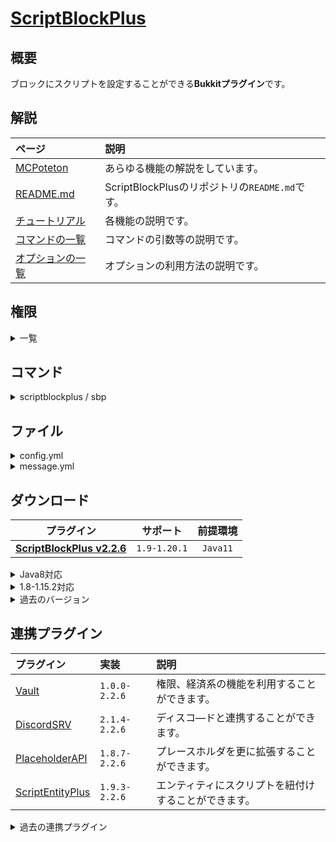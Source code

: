 [ScriptBlockPlus](https://github.com/yuttyann/ScriptBlockPlus)
==========

概要
-----------
ブロックにスクリプトを設定することができる**Bukkitプラグイン**です。  

解説
-----------
| ページ | 説明 |
|:---|:---|
| [MCPoteton](https://mcpoteton.com/mcplugin-scriptblockplus) | あらゆる機能の解説をしています。 |
| [README.md](https://github.com/yuttyann/ScriptBlockPlus/blob/master/README.md) | ScriptBlockPlusのリポジトリの`README.md`です。 |
| [チュートリアル](https://github.com/yuttyann/ScriptBlockPlus/wiki/%5BJP%5D-Plugin-Tutorial) | 各機能の説明です。 |
| [コマンドの一覧](https://github.com/yuttyann/ScriptBlockPlus/wiki/%5BJP%5D-Command-and-Permission) | コマンドの引数等の説明です。 |
| [オプションの一覧](https://github.com/yuttyann/ScriptBlockPlus/wiki/%5BJP%5D-Option-Description) | オプションの利用方法の説明です。 |

権限
-----------
<details>
<summary>一覧</summary>

| 権限 | 説明 |
|:---|:---|
| scriptblockplus.command.tool | [コマンド](#コマンド) |
| scriptblockplus.command.reload | [コマンド](#コマンド) |
| scriptblockplus.command.backup | [コマンド](#コマンド) |
| scriptblockplus.command.datamigr | [コマンド](#コマンド) |
| scriptblockplus.command.&lt;scriptkey&gt; | [コマンド](#コマンド) |
| scriptblockplus.command.selector | [コマンド](#コマンド) |
| scriptblockplus.&lt;scripttype&gt;.use | スクリプトを実行するために必要です。 |
| scriptblockplus.tool.scripteditor | `Script Editor`を利用するために必要です。 |
| scriptblockplus.tool.scriptviewer | `Script Viewer`を利用するために必要です。 |
| scriptblockplus.tool.scriptmanager | `Script Manager`を利用するために必要です。 |
| scriptblockplus.tool.blockselector | `Block Selector`を利用するために必要です。 |
| scriptblockplus.option.&lt;optionid&gt; | オプションを実行するために必要です。 |
</details>

コマンド
-----------
<details>
<summary>scriptblockplus / sbp</summary>

| 名称 | 短縮 |
|:---|:---|
| scriptblockplus | sbp |

| 引数 | 権限 | 初期 | 説明 |
|:---|:---|:---|:---|
| tool | scriptblockplus.command.tool | OP | 補助ツールの選択ウィンドウを表示します。 |
| reload | scriptblockplus.command.reload | OP | 全てのファイルの再読み込みを行います。 |
| backup | scriptblockplus.command.backup | OP | プラグインデータのバックアップを作成します。 |
| datamigr | scriptblockplus.command.datamigr | OP | ScriptBlockのスクリプトをSBPlusへ移行します。 |
| &lt;scriptkey&gt; create &lt;options&gt; | scriptblockplus.command.&lt;scriptkey&gt; | OP | ブロックにスクリプトを設定します。 |
| &lt;scriptkey&gt; add &lt;options&gt; | scriptblockplus.command.&lt;scriptkey&gt; | OP | ブロックにスクリプトを追加します。 |
| &lt;scriptkey&gt; remove | scriptblockplus.command.&lt;scriptkey&gt; | OP | ブロックのスクリプトを削除します。 |
| &lt;scriptkey&gt; view | scriptblockplus.command.&lt;scriptkey&gt; | OP | ブロックのスクリプトを表示します。 |
| &lt;scriptkey&gt; nametag [nametag] | scriptblockplus.command.&lt;scriptkey&gt; | OP | ブロックにネームタグを設定します。 |
| &lt;scriptkey&gt; redstone [repeat] [filter] [selector] | scriptblockplus.command.&lt;scriptkey&gt; | OP | レッドストーンの動力で動作するか設定します。 |
| &lt;scriptkey&gt; run [player] &lt;world&gt; &lt;x&gt; &lt;y&gt; &lt;z&gt; | scriptblockplus.command.&lt;scriptkey&gt; | OP | 指定したスクリプトを実行します。 |
| selector paste [pasteonair] [overwrite] | scriptblockplus.command.selector | OP | 選択範囲にスクリプトをペーストします。 |
| selector remove | scriptblockplus.command.selector | OP | 選択範囲のスクリプトを削除します。 |
</details>

ファイル
-----------
<details>
<summary>config.yml</summary>

```yaml
# ScriptBlockPlus v2.2.6 Config #


## ===== Json ===== ##
# [true -> 有効 | false -> 無効]
# リロード、サーバー起動時に全ファイルをキャッシュします。
# スムーズな動作が可能ですが、メモリを多く消費する可能性があります。
CacheAllJson: true

# JSONの整形を許可する要素数の上限を設定します。
# 上限を設定することで、容量の削減や処理速度の短縮が期待できます。
FormatLimit: 10000

## ===== スクリプトの並び替え ===== ##
# [true -> 有効 | false -> 無効]
# スクリプト実行時に推奨される順番通りにオプションを実行するかどうか。
# 設定されている優先順にオプションを並び替えて最適な順番で実行します。
SortScripts: true

## ===== コンソールログ ===== ##
# [true -> 有効 | false -> 無効]
# 言語ファイルの頭文字"console"が対象です。
# コンソールに操作メッセージ等を表示させることができます。
ConsoleLog: false

## ===== オプションヘルプ ===== ##
# [true -> 有効 | false -> 無効]
# タブ補完を行った際に、オプションのヘルプを表示するかどうか。
OptionHelp: true

## ===== オプション実行権限 ===== ##
# [true -> 有効 | false -> 無効]
# オプションを実行時に権限をチェックするかどうか。
OptionPermission: false

## ===== スクリプトの実行 ===== ##
# [true -> 有効 | false -> 無効]
# "左"または"右"クリックからのスクリプトの実行を無効化するかどうか。
Actions:
  # 左クリックの設定
  InteractLeft: true
  # 右クリックの設定
  InteractRight: true
```
</details>

<details>
<summary>message.yml</summary>

```yaml
# ScriptBlockPlus v2.2.6 Message #
# 作成者: yuttyann44581


## ===== Commands ===== ##
# プレースホルダはありません
ToolCommandMessage: 'tool - 補助ツールの選択ウィンドウを表示します。'
ReloadCommandMessage: 'reload - 全てのファイルの再読み込みを行います。'
BackupCommandMessage: 'backup - プラグインデータのバックアップを作成します。'
DataMigrCommandMessage: 'datamigr - ScriptBlockのスクリプトをSBPlusへ移行します。'
CreateCommandMessage: '<scriptkey> create <options> - ブロックにスクリプトを設定します。'
AddCommandMessage: '<scriptkey> add <options> - ブロックにスクリプトを追加します。'
RemoveCommandMessage: '<scriptkey> remove - ブロックのスクリプトを削除します。'
ViewCommandMessage: '<scriptkey> view - ブロックのスクリプトを表示します。'
NameTagCommandMessage: '<scriptkey> nametag <tag> - ブロックにネームタグを設定します。'
RedstoneCommandMessage: '<scriptkey> redstone [repeat] [filter] [selector] - レッドストーンの動力で動作するか設定します。'
RunCommandMessage: '<scriptkey> run [player] <world> <x> <y> <z> - 指定したスクリプトを実行します。'
SelectorPasteCommandMessage: 'selector paste [pasteonair] [overwrite] - 選択範囲にスクリプトをペーストします。'
SelectorRemoveCommandMessage: 'selector remove - 選択範囲のスクリプトを削除します。'

# &(code) : カラーコード(以降の項目全て対象)

## ===== GUI ===== ##
# プレースホルダはありません
CustomGUI:
  System:
    Input: '入力してください'
    Reset: '&cテキストをリセット'
    InPlayer: '&c他のプレイヤーが、スクリプトを編集中です。'
    Overflow: '&c文字数が、上限を越えているため正常な編集ができません。'
    SearchGUI: 'スクリプトの検索'
    SettingGUI: 'スクリプトの設定'
    ToolBoxGUI: 'ツールボックス'
  Item:
    SearchGUI:
      Next: '&d次のページ'
      Prev: '&d前のページ'
      Reset: '&dリセット'
      Setting: '&6スクリプト'
      Scriptkey: '&dスクリプトキー'
      Script: '&bスクリプトの指定'
      Time: '&b時間の指定'
      Coords: '&b座標の指定'
      NameTag: '&bネームタグの指定'
    SettingGUI:
      Delete: '&c設定の削除'
      Close: '&d検索ページへ戻る'
      Copy: '&dコピー'
      Paste: '&dペースト'
      Teleport: '&b移動'
      Execute: '&b実行'
      Info: '&b情報'
      Redstone: '&aターゲットセレクターの編集'
      Script: '&aスクリプトの編集'
      NameTag: '&aネームタグの編集'

## ===== ScriptEditor ===== ##
# プレースホルダはありません
ScriptEditor:
- '&aこのツールは、スクリプトの編集をサポートします。'
- '&6左クリック: &eツールの対象を切り替えます。'
- '&6右クリック: &eスクリプトのコピーを行います。'
- '&6シフト+左クリック: &eスクリプトの削除を行います。'
- '&6シフト+右クリック: &eスクリプトのペーストを行います。'

## ===== ScriptViewer ===== ##
# プレースホルダはありません
ScriptViewer:
- '&aこのツールは、スクリプトのチェックをサポートします。'
- '&6左クリック: &e周囲のスクリプトの検索を開始します。'
- '&6右クリック: &e周囲のスクリプトの検索を停止します。'

## ===== ScriptManager ===== ##
# プレースホルダはありません
ScriptManager:
- '&aこのツールは、スクリプトの管理をサポートします。'
- '&6右クリック: &e検索ウィンドウを開きます。'

## ===== BlockSelector ===== ##
# プレースホルダはありません
BlockSelector:
- '&aこのツールは、範囲選択をサポートします。'
- '&6左クリック: &eブロックを選択範囲の始点に指定します。'
- '&6右クリック: &eブロックを選択範囲の終点に指定します。'
- '&6シフト+左クリック: &e現在位置を選択範囲の始点に指定します。'
- '&6シフト+右クリック: &e現在位置を選択範囲の終点に指定します。'

# |~, \n : 改行(以降の項目全て対象)

## ===== Messages ===== ##
# プレースホルダはありません
SenderNoPlayerMessage: '&cコマンドはゲーム内から実行してください。'
NotPermissionMessage: '&cパーミッションが無いため、実行できません。'
GiveToolMessage: '&a補助ツールが配布されました。'
AllFileReloadMessage: '&a全てのファイルの再読み込みが完了しました。'
PluginBackupMessage: '&aプラグインデータのバックアップが完了しました。'
ErrorPluginBackupMessage: '&cプラグインデータのバックアップに失敗しました。'
NotScriptBlockFileMessage: '&cScriptBlockのデータファイルが見つかりません。'
DataMigrStartMessage: '&7ScriptBlockのスクリプトを移行しています....'
DataMigrEndMessage: '&bスクリプトの移行が完了しました。'

# %scriptkey% : スクリプトキー
ScriptCopyMessage: '&aブロック"%scriptkey%"のスクリプトをコピーしました。'
ScriptPasteMessage: '&aブロック"%scriptkey%"にスクリプトをペーストしました。'
ScriptCreateMessage: '&aブロック"%scriptkey%"でスクリプトを作成しました。'
ScriptAddMessage: '&aブロック"%scriptkey%"にスクリプトを追加しました。'
ScriptRemoveMessage: '&cブロック"%scriptkey%"のスクリプトを削除しました。'
ScriptNameTagMessage: '&aブロック"%scriptkey%"のネームタグを編集しました。'
ScriptRedstoneMessage: '&aブロック"%scriptkey%"のターゲットセレクターを編集しました。'

# プレースホルダはありません
NotSelectionMessage: '&cBlockSelectorで座標を選択してください。'

# プレースホルダはありません
ScriptViewerStartMessage: '&a周囲のスクリプトの検索を開始しました。'
ScriptViewerStopMessage: '&c周囲のスクリプトの検索を停止しました。'

# %world%  : ワールドの名前
# %coords% : 座標(x, y, z)
SelectorPos1Message: '&b始点"%coords%"を選択しました。'
SelectorPos2Message: '&b終点"%coords%"を選択しました。'

# %scriptkey%  : スクリプトキー
# %blockcount% : ブロック数
SelectorPasteMessage: '&aブロック(%blockcount%)"%scriptkey%"にスクリプトをペーストしました。'
SelectorRemoveMessage: '&cブロック(%blockcount%)"%scriptkey%"のスクリプトを削除しました。'

# %option% : オプション名
# %cause%  : 発生原因
OptionFailedToExecuteMessage: '&cオプション"%option%"の実行に失敗しました。|~&c発生原因: %cause%'

# プレースホルダはありません
ActiveDelayMessage: '&c遅延したスクリプトが実行されるまで、再度実行することはできません。'

# %hour%   : 時
# %minute% : 分
# %second% : 秒
ActiveCooldownMessage: '&cクールダウン終了まで、%hour%時間%minute%分%second%秒です。'

# %action% : アクション
SuccActionDataMessage: '&aアクション"%action%"を選択しました。'

# プレースホルダはありません
ErrorActionDataMessage: '&c既にアクションが選択されています。'
ErrorScriptCheckMessage: '&c入力されたスクリプトが正しくありません。'
ErrorScriptFileCheckMessage: '&cスクリプトが見つかりません。'

# %scriptkey% : スクリプトキー
ErrorScriptExecMessage: '&cブロック"%scriptkey%"のスクリプトの実行に失敗しました。'

# %group% : グループ名
ErrorGroupMessage: '&cグループ"%group%"のメンバーのみ、スクリプトを実行することが出来ます。'

# %material% : アイテムのID
# %amount%   : アイテムの個数
# %damage%   : アイテムのダメージ値
# %name%     : アイテムの名前
# %lore%     : アイテムの概要
ErrorHandMessage: '&cアイテム"&r%name%&r[%material%:%damage%] &e%amount%個&c"を持っていません。'
ErrorItemMessage: '&cアイテム"&r%name%&r[%material%:%damage%] &e%amount%個&c"を所持していません。'

# %cost%   : 必要な金額
# %result% : 足りない金額
ErrorCostMessage: '&cお金が"%result%円"足りません。スクリプトの実行には"%cost%円"必要です。'

# %scriptkey% : スクリプトキー
# %world%     : ワールドの名前
# %coords%    : 座標(x, y, z)
ConsoleScriptEditMessage: '&aスクリプトが編集されました。[キー"%scriptkey%"、座標"%world%, %coords%"]'
ConsoleScriptViewMessage: '&aスクリプトの設定が表示されました。[キー"%scriptkey%"、座標"%world%, %coords%"]'
ConsoleSuccScriptExecMessage: '&aスクリプトが実行されました。[キー"%scriptkey%"、座標"%world%, %coords%"]'
ConsoleErrorScriptExecMessage: '&cスクリプトの実行に失敗しました。[キー"%scriptkey%"、座標"%world%, %coords%"]'

# %scriptkey%  : スクリプトキー
# %blockcount% : ブロック数
# %world%      : ワールドの名前
# %mincoords%  : 最小座標(x, y, z)
# %maxcoords%  : 最大座標(x, y, z)
ConsoleSelectorPasteMessage: '&aスクリプトがペーストされました。[キー"%scriptkey%"、最小座標"%world%, %mincoords%"、最大座標"%world%, %maxcoords%"]'
ConsoleSelectorRemoveMessage: '&cスクリプトが削除されました。[キー"%scriptkey%"、最小座標"%world%, %mincoords%"、最大座標"%world%, %maxcoords%"]'
```
</details>

ダウンロード
-----------
| プラグイン | サポート | 前提環境 |
|:---:|:---:|:---:|
| [**ScriptBlockPlus v2.2.6**](https://github.com/yuttyann/FileArchive/raw/main/ScriptBlockPlus/jar/2.2.6/ScriptBlockPlus%20v2.2.6.jar) | `1.9-1.20.1` | `Java11` |

<details>
<summary>Java8対応</summary>

| プラグイン | サポート | 前提環境 |
|:---:|:---:|:---:|
| [ScriptBlockPlus v2.1.1](https://github.com/yuttyann/FileArchive/raw/main/ScriptBlockPlus/jar-8/2.1.1/ScriptBlockPlus%20v2.1.1-JV8.jar) | `1.9-1.16.5` | [`Vault`](#連携プラグイン), `Java8` |
| [ScriptBlockPlus v2.1.0](https://github.com/yuttyann/FileArchive/raw/main/ScriptBlockPlus/jar-8/2.1.0/ScriptBlockPlus%20v2.1.0-JV8.jar) | `1.9-1.16.5` | [`Vault`](#連携プラグイン), `Java8` |
| [ScriptBlockPlus v2.0.9](https://github.com/yuttyann/FileArchive/raw/main/ScriptBlockPlus/jar-8/2.0.9/ScriptBlockPlus%20v2.0.9-JV8.jar) | `1.9-1.16.5` | [`Vault`](#連携プラグイン), `Java8` |
| [ScriptBlockPlus v2.0.8](https://github.com/yuttyann/FileArchive/raw/main/ScriptBlockPlus/jar-8/2.0.8/ScriptBlockPlus%20v2.0.8-JV8.jar) | `1.9-1.16.5` | [`Vault`](#連携プラグイン), `Java8` |
| [ScriptBlockPlus v2.0.7](https://github.com/yuttyann/FileArchive/raw/main/ScriptBlockPlus/jar-8/2.0.7/ScriptBlockPlus%20v2.0.7-JV8.jar) | `1.9-1.16.5` | [`Vault`](#連携プラグイン), `Java8` |
| [ScriptBlockPlus v2.0.6](https://github.com/yuttyann/FileArchive/raw/main/ScriptBlockPlus/jar-8/2.0.6/ScriptBlockPlus%20v2.0.6-JV8.jar) | `1.9-1.16.5` | [`Vault`](#連携プラグイン), `Java8` |
</details>

<details>
<summary>1.8-1.15.2対応</summary>

| プラグイン | サポート | 前提環境 |
|:---:|:---:|:---:|
| [ScriptBlockPlus v1.8.5-ex](https://github.com/yuttyann/FileArchive/raw/main/ScriptBlockPlus/jar-ex/1.8.5/ScriptBlockPlus%20v1.8.5-ex.jar) | `1.8-1.15.2` | [`Vault`](#連携プラグイン), `Java8` |
</details>

<details>
<summary>過去のバージョン</summary>

| プラグイン | サポート | 前提環境 |
|:---:|:---:|:---:|
| [ScriptBlockPlus v2.2.5](https://github.com/yuttyann/FileArchive/raw/main/ScriptBlockPlus/jar/2.2.5/ScriptBlockPlus%20v2.2.5.jar) | `1.9-1.19.3` | `Java11` |
| [ScriptBlockPlus v2.2.4](https://github.com/yuttyann/FileArchive/raw/main/ScriptBlockPlus/jar/2.2.4/ScriptBlockPlus%20v2.2.4.jar) | `1.9-1.19.2` | `Java11` |
| [ScriptBlockPlus v2.2.3](https://github.com/yuttyann/FileArchive/raw/main/ScriptBlockPlus/jar/2.2.3/ScriptBlockPlus%20v2.2.3.jar) | `1.9-1.19.2` | `Java11` |
| [ScriptBlockPlus v2.2.2](https://github.com/yuttyann/FileArchive/raw/main/ScriptBlockPlus/jar/2.2.2/ScriptBlockPlus%20v2.2.2.jar) | `1.9-1.18` | `Java11` |
| [ScriptBlockPlus v2.2.1](https://github.com/yuttyann/FileArchive/raw/main/ScriptBlockPlus/jar/2.2.1/ScriptBlockPlus%20v2.2.1.jar) | `1.9-1.18` | `Java11` |
| [ScriptBlockPlus v2.2.0](https://github.com/yuttyann/FileArchive/raw/main/ScriptBlockPlus/jar/2.2.0/ScriptBlockPlus%20v2.2.0.jar) | `1.9-1.18` | `Java11` |
| [ScriptBlockPlus v2.1.8](https://github.com/yuttyann/FileArchive/raw/main/ScriptBlockPlus/jar/2.1.8/ScriptBlockPlus%20v2.1.8.jar) | `1.9-1.17.1` | `Java11` |
| [ScriptBlockPlus v2.1.7](https://github.com/yuttyann/FileArchive/raw/main/ScriptBlockPlus/jar/2.1.7/ScriptBlockPlus%20v2.1.7.jar) | `1.9-1.17.1` | `Java11` |
| [ScriptBlockPlus v2.1.6](https://github.com/yuttyann/FileArchive/raw/main/ScriptBlockPlus/jar/2.1.6/ScriptBlockPlus%20v2.1.6.jar) | `1.9-1.17.1` | `Java11` |
| [ScriptBlockPlus v2.1.5](https://github.com/yuttyann/FileArchive/raw/main/ScriptBlockPlus/jar/2.1.5/ScriptBlockPlus%20v2.1.5.jar) | `1.9-1.17.1` | `Java11` |
| [ScriptBlockPlus v2.1.4](https://github.com/yuttyann/FileArchive/raw/main/ScriptBlockPlus/jar/2.1.4/ScriptBlockPlus%20v2.1.4.jar) | `1.9-1.17` | `Java11` |
| [ScriptBlockPlus v2.1.3](https://github.com/yuttyann/FileArchive/raw/main/ScriptBlockPlus/jar/2.1.3/ScriptBlockPlus%20v2.1.3.jar) | `1.9-1.17` | [`Vault`](#連携プラグイン), `Java11` |
| [ScriptBlockPlus v2.1.2](https://github.com/yuttyann/FileArchive/raw/main/ScriptBlockPlus/jar/2.1.2/ScriptBlockPlus%20v2.1.2.jar) | `1.9-1.17` | [`Vault`](#連携プラグイン), `Java11` |
| [ScriptBlockPlus v2.1.1](https://github.com/yuttyann/FileArchive/raw/main/ScriptBlockPlus/jar/2.1.1/ScriptBlockPlus%20v2.1.1.jar) | `1.9-1.17` | [`Vault`](#連携プラグイン), `Java11` |
| [ScriptBlockPlus v2.1.1](https://github.com/yuttyann/FileArchive/raw/main/ScriptBlockPlus/jar/2.1.1/ScriptBlockPlus%20v2.1.1.jar) | `1.9-1.16.5` | [`Vault`](#連携プラグイン), `Java11` |
| [ScriptBlockPlus v2.1.0](https://github.com/yuttyann/FileArchive/raw/main/ScriptBlockPlus/jar/2.1.0/ScriptBlockPlus%20v2.1.0.jar) | `1.9-1.16.5` | [`Vault`](#連携プラグイン), `Java11` |
| [ScriptBlockPlus v2.0.9](https://github.com/yuttyann/FileArchive/raw/main/ScriptBlockPlus/jar/2.0.9/ScriptBlockPlus%20v2.0.9.jar) | `1.9-1.16.5` | [`Vault`](#連携プラグイン), `Java11` |
| [ScriptBlockPlus v2.0.8](https://github.com/yuttyann/FileArchive/raw/main/ScriptBlockPlus/jar/2.0.8/ScriptBlockPlus%20v2.0.8.jar) | `1.9-1.16.5` | [`Vault`](#連携プラグイン), `Java11` |
| [ScriptBlockPlus v2.0.7](https://github.com/yuttyann/FileArchive/raw/main/ScriptBlockPlus/jar/2.0.7/ScriptBlockPlus%20v2.0.7.jar) | `1.9-1.16.5` | [`Vault`](#連携プラグイン), `Java11` |
| [ScriptBlockPlus v2.0.6](https://github.com/yuttyann/FileArchive/raw/main/ScriptBlockPlus/jar/2.0.6/ScriptBlockPlus%20v2.0.6.jar) | `1.9-1.16.5` | [`Vault`](#連携プラグイン), `Java11` |
| [ScriptBlockPlus v2.0.5](https://github.com/yuttyann/FileArchive/raw/main/ScriptBlockPlus/jar/2.0.5/ScriptBlockPlus%20v2.0.5.jar) | `1.9-1.16.5` | [`Vault`](#連携プラグイン), `Java11` |
| [ScriptBlockPlus v2.0.4](https://github.com/yuttyann/FileArchive/raw/main/ScriptBlockPlus/jar/2.0.4/ScriptBlockPlus%20v2.0.4.jar) | `1.9-1.16.5` | [`Vault`](#連携プラグイン), `Java11` |
| [ScriptBlockPlus v2.0.3](https://github.com/yuttyann/FileArchive/raw/main/ScriptBlockPlus/jar/2.0.3/ScriptBlockPlus%20v2.0.3.jar) | `1.9-1.16.5` | [`Vault`](#連携プラグイン), `Java8` |
| [ScriptBlockPlus v2.0.2](https://github.com/yuttyann/FileArchive/raw/main/ScriptBlockPlus/jar/2.0.2/ScriptBlockPlus%20v2.0.2.jar) | `1.9-1.16.5` | [`Vault`](#連携プラグイン), `Java8` |
| [ScriptBlockPlus v2.0.1](https://github.com/yuttyann/FileArchive/raw/main/ScriptBlockPlus/jar/2.0.1/ScriptBlockPlus%20v2.0.1.jar) | `1.9-1.16.5` | [`Vault`](#連携プラグイン), `Java8` |
| [ScriptBlockPlus v2.0.0](https://github.com/yuttyann/FileArchive/raw/main/ScriptBlockPlus/jar/2.0.0/ScriptBlockPlus%20v2.0.0.jar) | `1.9-1.16.5` | [`Vault`](#連携プラグイン), `Java8` |
| [ScriptBlockPlus v1.9.9](https://github.com/yuttyann/FileArchive/raw/main/ScriptBlockPlus/jar/1.9.9/ScriptBlockPlus%20v1.9.9.jar) | `1.9-1.16.5` | [`Vault`](#連携プラグイン), `Java8` |
| [ScriptBlockPlus v1.9.8](https://github.com/yuttyann/FileArchive/raw/main/ScriptBlockPlus/jar/1.9.8/ScriptBlockPlus%20v1.9.8.jar) | `1.9-1.16.5` | [`Vault`](#連携プラグイン), `Java8` |
| [ScriptBlockPlus v1.9.7](https://github.com/yuttyann/FileArchive/raw/main/ScriptBlockPlus/jar/1.9.7/ScriptBlockPlus%20v1.9.7.jar) | `1.9-1.16.5` | [`Vault`](#連携プラグイン), `Java8` |
| [ScriptBlockPlus v1.9.6](https://github.com/yuttyann/FileArchive/raw/main/ScriptBlockPlus/jar/1.9.6/ScriptBlockPlus%20v1.9.6.jar) | `1.9-1.16.5` | [`Vault`](#連携プラグイン), `Java8` |
| [ScriptBlockPlus v1.9.5](https://github.com/yuttyann/FileArchive/raw/main/ScriptBlockPlus/jar/1.9.5/ScriptBlockPlus%20v1.9.5.jar) | `1.9-1.16.5` | [`Vault`](#連携プラグイン), `Java8` |
| [ScriptBlockPlus v1.9.4](https://github.com/yuttyann/FileArchive/raw/main/ScriptBlockPlus/jar/1.9.4/ScriptBlockPlus%20v1.9.4.jar) | `1.9-1.16.5` | [`Vault`](#連携プラグイン), `Java8` |
| [ScriptBlockPlus v1.9.3](https://github.com/yuttyann/FileArchive/raw/main/ScriptBlockPlus/jar/1.9.3/ScriptBlockPlus%20v1.9.3.jar) | `1.9-1.16.5` | [`Vault`](#連携プラグイン), `Java8` |
| [ScriptBlockPlus v1.9.2](https://github.com/yuttyann/FileArchive/raw/main/ScriptBlockPlus/jar/1.9.2/ScriptBlockPlus%20v1.9.2.jar) | `1.9-1.16.5` | [`Vault`](#連携プラグイン), `Java8` |
| [ScriptBlockPlus v1.9.1](https://github.com/yuttyann/FileArchive/raw/main/ScriptBlockPlus/jar/1.9.1/ScriptBlockPlus%20v1.9.1.jar) | `1.9-1.16.5` | [`Vault`](#連携プラグイン), `Java8` |
| [ScriptBlockPlus v1.9.0](https://github.com/yuttyann/FileArchive/raw/main/ScriptBlockPlus/jar/1.9.0/ScriptBlockPlus%20v1.9.0.jar) | `1.9-1.16.5` | [`Vault`](#連携プラグイン), `Java8` |
| [ScriptBlockPlus v1.8.9](https://github.com/yuttyann/FileArchive/raw/main/ScriptBlockPlus/jar/1.8.9/ScriptBlockPlus%20v1.8.9.jar) | `1.9-1.16.5` | [`Vault`](#連携プラグイン), `Java8` |
| [ScriptBlockPlus v1.8.8](https://github.com/yuttyann/FileArchive/raw/main/ScriptBlockPlus/jar/1.8.8/ScriptBlockPlus%20v1.8.8.jar) | `1.9-1.16.5` | [`Vault`](#連携プラグイン), `Java8` |
| [ScriptBlockPlus v1.8.7](https://github.com/yuttyann/FileArchive/raw/main/ScriptBlockPlus/jar/1.8.7/ScriptBlockPlus%20v1.8.7.jar) | `1.9-1.16.5` | [`Vault`](#連携プラグイン), `Java8` |
| [ScriptBlockPlus v1.8.6](https://github.com/yuttyann/FileArchive/raw/main/ScriptBlockPlus/jar/1.8.6/ScriptBlockPlus%20v1.8.6.jar) | `1.9-1.16.5` | [`Vault`](#連携プラグイン), `Java8` |
| [ScriptBlockPlus v1.8.5](https://github.com/yuttyann/FileArchive/raw/main/ScriptBlockPlus/jar/1.8.5/ScriptBlockPlus%20v1.8.5.jar) | `1.9-1.16.5` | [`Vault`](#連携プラグイン), `Java8` |
| [ScriptBlockPlus v1.8.4](https://github.com/yuttyann/FileArchive/raw/main/ScriptBlockPlus/jar/1.8.4/ScriptBlockPlus%20v1.8.4.jar) | `1.8-1.15.2` | [`Vault`](#連携プラグイン), `Java8` |
| [ScriptBlockPlus v1.8.3](https://github.com/yuttyann/FileArchive/raw/main/ScriptBlockPlus/jar/1.8.3/ScriptBlockPlus%20v1.8.3.jar) | `1.8-1.15.2` | [`Vault`](#連携プラグイン), `Java8` |
| [ScriptBlockPlus v1.8.2](https://github.com/yuttyann/FileArchive/raw/main/ScriptBlockPlus/jar/1.8.2/ScriptBlockPlus%20v1.8.2.jar) | `1.8-1.15.2` | [`Vault`](#連携プラグイン), `Java8` |
| [ScriptBlockPlus v1.8.1](https://github.com/yuttyann/FileArchive/raw/main/ScriptBlockPlus/jar/1.8.1/ScriptBlockPlus%20v1.8.1.jar) | `1.8-1.15.2` | [`Vault`](#連携プラグイン), `Java8` |
| [ScriptBlockPlus v1.8.0](https://github.com/yuttyann/FileArchive/raw/main/ScriptBlockPlus/jar/1.8.0/ScriptBlockPlus%20v1.8.0.jar) | `1.8-1.15.2` | [`Vault`](#連携プラグイン), `Java8` |
| [ScriptBlockPlus v1.7.6](https://github.com/yuttyann/FileArchive/raw/main/ScriptBlockPlus/jar/1.7.6/ScriptBlockPlus%20v1.7.6.jar) | `1.8-1.15.2` | [`Vault`](#連携プラグイン), `Java8` |
| [ScriptBlockPlus v1.7.5](https://github.com/yuttyann/FileArchive/raw/main/ScriptBlockPlus/jar/1.7.5/ScriptBlockPlus%20v1.7.5.jar) | `1.8-1.15.2` | [`Vault`](#連携プラグイン), `Java8` |
| [ScriptBlockPlus v1.7.3](https://github.com/yuttyann/FileArchive/raw/main/ScriptBlockPlus/jar/1.7.3/ScriptBlockPlus%20v1.7.3.jar) | `1.8-1.15.2` | [`Vault`](#連携プラグイン), `Java8` |
| [ScriptBlockPlus v1.7.2](https://github.com/yuttyann/FileArchive/raw/main/ScriptBlockPlus/jar/1.7.2/ScriptBlockPlus%20v1.7.2.jar) | `1.8-1.15.2` | [`Vault`](#連携プラグイン), `Java8` |
| [ScriptBlockPlus v1.7.1](https://github.com/yuttyann/FileArchive/raw/main/ScriptBlockPlus/jar/1.7.1/ScriptBlockPlus%20v1.7.1.jar) | `1.8-1.15.2` | [`Vault`](#連携プラグイン), `Java8` |
| [ScriptBlockPlus v1.7.0](https://github.com/yuttyann/FileArchive/raw/main/ScriptBlockPlus/jar/1.7.0/ScriptBlockPlus%20v1.7.0.jar) | `1.8-1.15.2` | [`Vault`](#連携プラグイン), `Java8` |
| [ScriptBlockPlus v1.6.7](https://github.com/yuttyann/FileArchive/raw/main/ScriptBlockPlus/jar/1.6.7/ScriptBlockPlus%20v1.6.7.jar) | `1.8-1.15.2` | [`Vault`](#連携プラグイン), `Java8` |
| [ScriptBlockPlus v1.6.6](https://github.com/yuttyann/FileArchive/raw/main/ScriptBlockPlus/jar/1.6.6/ScriptBlockPlus%20v1.6.6.jar) | `1.8-1.15.2` | [`Vault`](#連携プラグイン), `Java8` |
| [ScriptBlockPlus v1.6.5](https://github.com/yuttyann/FileArchive/raw/main/ScriptBlockPlus/jar/1.6.5/ScriptBlockPlus%20v1.6.5.jar) | `1.8-1.15.2` | [`Vault`](#連携プラグイン), `Java8` |
| [ScriptBlockPlus v1.6.4](https://github.com/yuttyann/FileArchive/raw/main/ScriptBlockPlus/jar/1.6.4/ScriptBlockPlus%20v1.6.4.jar) | `1.8-1.15.2` | [`Vault`](#連携プラグイン), `Java8` |
| [ScriptBlockPlus v1.6.3](https://github.com/yuttyann/FileArchive/raw/main/ScriptBlockPlus/jar/1.6.3/ScriptBlockPlus%20v1.6.3.jar) | `1.8-1.15.2` | [`Vault`](#連携プラグイン), `Java8` |
| [ScriptBlockPlus v1.6.2](https://github.com/yuttyann/FileArchive/raw/main/ScriptBlockPlus/jar/1.6.2/ScriptBlockPlus%20v1.6.2.jar) | `1.8-1.15.2` | [`Vault`](#連携プラグイン), `Java8` |
| [ScriptBlockPlus v1.6.1](https://github.com/yuttyann/FileArchive/raw/main/ScriptBlockPlus/jar/1.6.1/ScriptBlockPlus%20v1.6.1.jar) | `1.8-1.15.2` | [`Vault`](#連携プラグイン), `Java8` |
| [ScriptBlockPlus v1.6.0](https://github.com/yuttyann/FileArchive/raw/main/ScriptBlockPlus/jar/1.6.0/ScriptBlockPlus%20v1.6.0.jar) | `1.8-1.15.2` | [`Vault`](#連携プラグイン), `Java8` |
| [ScriptBlockPlus v1.5.0](https://github.com/yuttyann/FileArchive/raw/main/ScriptBlockPlus/jar/1.5.0/ScriptBlockPlus%20v1.5.0.jar) | `1.7.2-1.13.2` | [`Vault`](#連携プラグイン), `Java8` |
| [ScriptBlockPlus v1.4.9](https://github.com/yuttyann/FileArchive/raw/main/ScriptBlockPlus/jar/1.4.9/ScriptBlockPlus%20v1.4.9.jar) | `1.7.2-1.13.2` | [`Vault`](#連携プラグイン), `Java8` |
| [ScriptBlockPlus v1.4.8](https://github.com/yuttyann/FileArchive/raw/main/ScriptBlockPlus/jar/1.4.8/ScriptBlockPlus%20v1.4.8.jar) | `1.7.2-1.13.2` | [`Vault`](#連携プラグイン), `Java8` |
| [ScriptBlockPlus v1.4.7](https://github.com/yuttyann/FileArchive/raw/main/ScriptBlockPlus/jar/1.4.7/ScriptBlockPlus%20v1.4.7.jar) | `1.7.2-1.13.2` | [`Vault`](#連携プラグイン), `Java8` |
| [ScriptBlockPlus v1.4.6](https://github.com/yuttyann/FileArchive/raw/main/ScriptBlockPlus/jar/1.4.6/ScriptBlockPlus%20v1.4.6.jar) | `1.7.2-1.13.2` | [`Vault`](#連携プラグイン), `Java8` |
| [ScriptBlockPlus v1.4.5](https://github.com/yuttyann/FileArchive/raw/main/ScriptBlockPlus/jar/1.4.5/ScriptBlockPlus%20v1.4.5.jar) | `1.7.2-1.13.2` | [`Vault`](#連携プラグイン), `Java8` |
| [ScriptBlockPlus v1.4.4](https://github.com/yuttyann/FileArchive/raw/main/ScriptBlockPlus/jar/1.4.4/ScriptBlockPlus%20v1.4.4.jar) | `1.7.2-1.13.2` | [`Vault`](#連携プラグイン), `Java8` |
| [ScriptBlockPlus v1.4.3](https://github.com/yuttyann/FileArchive/raw/main/ScriptBlockPlus/jar/1.4.3/ScriptBlockPlus%20v1.4.3.jar) | `1.7.2-1.13.2` | [`Vault`](#連携プラグイン), `Java8` |
| [ScriptBlockPlus v1.4.2](https://github.com/yuttyann/FileArchive/raw/main/ScriptBlockPlus/jar/1.4.2/ScriptBlockPlus%20v1.4.2.jar) | `1.7.2-1.13.2` | [`Vault`](#連携プラグイン), `Java8` |
| [ScriptBlockPlus v1.4.1](https://github.com/yuttyann/FileArchive/raw/main/ScriptBlockPlus/jar/1.4.1/ScriptBlockPlus%20v1.4.1.jar) | `1.7.2-1.13.2` | [`Vault`](#連携プラグイン), `Java8` |
| [ScriptBlockPlus v1.4.0](https://github.com/yuttyann/FileArchive/raw/main/ScriptBlockPlus/jar/1.4.0/ScriptBlockPlus%20v1.4.0.jar) | `1.7.2-1.13.2` | [`Vault`](#連携プラグイン), `Java8` |
| [ScriptBlockPlus v1.3.3](https://github.com/yuttyann/FileArchive/raw/main/ScriptBlockPlus/jar/1.3.3/ScriptBlockPlus%20v1.3.3.jar) | `1.7.2-1.13.2` | [`Vault`](#連携プラグイン), `Java7` |
| [ScriptBlockPlus v1.3.2](https://github.com/yuttyann/FileArchive/raw/main/ScriptBlockPlus/jar/1.3.2/ScriptBlockPlus%20v1.3.2.jar) | `1.7.2-1.13.2` | [`Vault`](#連携プラグイン), `Java7` |
| [ScriptBlockPlus v1.3.1](https://github.com/yuttyann/FileArchive/raw/main/ScriptBlockPlus/jar/1.3.1/ScriptBlockPlus%20v1.3.1.jar) | `1.7.2-1.13.2` | [`Vault`](#連携プラグイン), `Java7` |
| [ScriptBlockPlus v1.3.0](https://github.com/yuttyann/FileArchive/raw/main/ScriptBlockPlus/jar/1.3.0/ScriptBlockPlus%20v1.3.0.jar) | `1.7.2-1.13.2` | [`Vault`](#連携プラグイン), `Java7` |
| [ScriptBlockPlus v1.2.9](https://github.com/yuttyann/FileArchive/raw/main/ScriptBlockPlus/jar/1.2.9/ScriptBlockPlus%20v1.2.9.jar) | `1.7.2-1.13.2` | [`Vault`](#連携プラグイン), `Java7` |
| [ScriptBlockPlus v1.2.8](https://github.com/yuttyann/FileArchive/raw/main/ScriptBlockPlus/jar/1.2.8/ScriptBlockPlus%20v1.2.8.jar) | `1.7.2-1.13.2` | [`Vault`](#連携プラグイン), `Java7` |
| [ScriptBlockPlus v1.2.7](https://github.com/yuttyann/FileArchive/raw/main/ScriptBlockPlus/jar/1.2.7/ScriptBlockPlus%20v1.2.7.jar) | `1.7.2-1.13.2` | [`Vault`](#連携プラグイン), `Java7` |
| [ScriptBlockPlus v1.2.6](https://github.com/yuttyann/FileArchive/raw/main/ScriptBlockPlus/jar/1.2.6/ScriptBlockPlus%20v1.2.6.jar) | `1.7.2-1.13.2` | [`Vault`](#連携プラグイン), `Java7` |
| [ScriptBlockPlus v1.2.5](https://github.com/yuttyann/FileArchive/raw/main/ScriptBlockPlus/jar/1.2.5/ScriptBlockPlus%20v1.2.5.jar) | `1.7.2-1.13.2` | [`Vault`](#連携プラグイン), `Java7` |
| [ScriptBlockPlus v1.2.4](https://github.com/yuttyann/FileArchive/raw/main/ScriptBlockPlus/jar/1.2.4/ScriptBlockPlus%20v1.2.4.jar) | `1.7.2-1.13.2` | [`Vault`](#連携プラグイン), `Java7` |
| [ScriptBlockPlus v1.2.3](https://github.com/yuttyann/FileArchive/raw/main/ScriptBlockPlus/jar/1.2.3/ScriptBlockPlus%20v1.2.3.jar) | `1.7.2-1.13.2` | [`Vault`](#連携プラグイン), `Java7` |
| [ScriptBlockPlus v1.2.2](https://github.com/yuttyann/FileArchive/raw/main/ScriptBlockPlus/jar/1.2.2/ScriptBlockPlus%20v1.2.2.jar) | `1.7.2-1.13.2` | [`Vault`](#連携プラグイン), `Java7` |
| [ScriptBlockPlus v1.2.1](https://github.com/yuttyann/FileArchive/raw/main/ScriptBlockPlus/jar/1.2.1/ScriptBlockPlus%20v1.2.1.jar) | `1.7.2-1.13.2` | [`Vault`](#連携プラグイン), `Java7` |
| [ScriptBlockPlus v1.2.0](https://github.com/yuttyann/FileArchive/raw/main/ScriptBlockPlus/jar/1.2.0/ScriptBlockPlus%20v1.2.0.jar) | `1.7.2-1.13.2` | [`Vault`](#連携プラグイン), `Java7` |
| [ScriptBlockPlus v1.1.9](https://github.com/yuttyann/FileArchive/raw/main/ScriptBlockPlus/jar/1.1.9/ScriptBlockPlus%20v1.1.9.jar) | `1.7.2-1.13.2` | [`Vault`](#連携プラグイン), `Java7` |
| [ScriptBlockPlus v1.1.8](https://github.com/yuttyann/FileArchive/raw/main/ScriptBlockPlus/jar/1.1.8/ScriptBlockPlus%20v1.1.8.jar) | `1.7.2-1.13.2` | [`Vault`](#連携プラグイン), `Java7` |
| [ScriptBlockPlus v1.1.7](https://github.com/yuttyann/FileArchive/raw/main/ScriptBlockPlus/jar/1.1.7/ScriptBlockPlus%20v1.1.7.jar) | `1.7.2-1.13.2` | [`Vault`](#連携プラグイン), `Java7` |
| [ScriptBlockPlus v1.1.6](https://github.com/yuttyann/FileArchive/raw/main/ScriptBlockPlus/jar/1.1.6/ScriptBlockPlus%20v1.1.6.jar) | `1.7.2-1.13.2` | [`Vault`](#連携プラグイン), `Java7` |
| [ScriptBlockPlus v1.1.5](https://github.com/yuttyann/FileArchive/raw/main/ScriptBlockPlus/jar/1.1.5/ScriptBlockPlus%20v1.1.5.jar) | `1.7.2-1.13.2` | [`Vault`](#連携プラグイン), `Java7` |
| [ScriptBlockPlus v1.1.4](https://github.com/yuttyann/FileArchive/raw/main/ScriptBlockPlus/jar/1.1.4/ScriptBlockPlus%20v1.1.4.jar) | `1.7.2-1.13.2` | [`Vault`](#連携プラグイン), `Java7` |
| [ScriptBlockPlus v1.1.3](https://github.com/yuttyann/FileArchive/raw/main/ScriptBlockPlus/jar/1.1.3/ScriptBlockPlus%20v1.1.3.jar) | `1.7.2-1.13.2` | [`Vault`](#連携プラグイン), `Java7` |
| [ScriptBlockPlus v1.1.2](https://github.com/yuttyann/FileArchive/raw/main/ScriptBlockPlus/jar/1.1.2/ScriptBlockPlus%20v1.1.2.jar) | `1.7.2-1.13.2` | [`Vault`](#連携プラグイン), `Java7` |
| [ScriptBlockPlus v1.1.1](https://github.com/yuttyann/FileArchive/raw/main/ScriptBlockPlus/jar/1.1.1/ScriptBlockPlus%20v1.1.1.jar) | `1.7.2-1.13.2` | [`Vault`](#連携プラグイン), `Java7` |
| ~~ScriptBlockPlus v1.1.0~~ | `1.7.2-1.13.2` | [`Vault`](#連携プラグイン), `Java7` |
| ~~ScriptBlockPlus v1.0.9~~ | `1.7.2-1.13.2` | [`Vault`](#連携プラグイン), `Java7` |
| ~~ScriptBlockPlus v1.0.8~~ | `1.7.2-1.13.2` | [`Vault`](#連携プラグイン), `Java7` |
| ~~ScriptBlockPlus v1.0.7~~ | `1.7.2-1.13.2` | [`Vault`](#連携プラグイン), `Java7` |
| ~~ScriptBlockPlus v1.0.6~~ | `1.7.2-1.13.2` | [`Vault`](#連携プラグイン), `Java7` |
| ~~ScriptBlockPlus v1.0.5~~ | `1.7.2-1.13.2` | [`Vault`](#連携プラグイン), `Java7` |
| ~~ScriptBlockPlus v1.0.4~~ | `1.7.2-1.13.2` | [`Vault`](#連携プラグイン), `Java7` |
| ~~ScriptBlockPlus v1.0.3~~ | `1.7.2-1.13.2` | [`Vault`](#連携プラグイン), `Java7` |
| ~~ScriptBlockPlus v1.0.2~~ | `1.7.2-1.13.2` | [`Vault`](#連携プラグイン), `Java7` |
| ~~ScriptBlockPlus v1.0.1~~ | `1.7.2-1.13.2` | [`Vault`](#連携プラグイン), `Java7` |
| ~~ScriptBlockPlus v1.0.0~~ | `1.7.2-1.13.2` | [`Vault`](#連携プラグイン), `Java7` |
</details>

連携プラグイン
-----------
| プラグイン | 実装 | 説明 |
|:---|:---|:---|
| [Vault](https://www.spigotmc.org/resources/34315/) | `1.0.0-2.2.6` | 権限、経済系の機能を利用することができます。 |
| [DiscordSRV](https://www.spigotmc.org/resources/18494/) | `2.1.4-2.2.6` | ディスコ―ドと連携することができます。 |
| [PlaceholderAPI](https://www.spigotmc.org/resources/6245/) | `1.8.7-2.2.6` | プレースホルダを更に拡張することができます。 |
| [ScriptEntityPlus](https://github.com/yuttyann/FileArchive/tree/main/ScriptEntityPlus) | `1.9.3-2.2.6` | エンティティにスクリプトを紐付けすることができます。 |

<details>
<summary>過去の連携プラグイン</summary>

| プラグイン | 実装 | 説明 |
|:---|:---|:---|
| [ProtocolLib](https://www.spigotmc.org/resources/1997/) | `2.0.4-2.1.1` | 発光エンティティの管理に利用していました。 |
| [PsudoCommands](https://www.spigotmc.org/resources/56738/) | `2.0.0-2.0.4` | ターゲットセレクターの再現に利用していました。 |
</details>